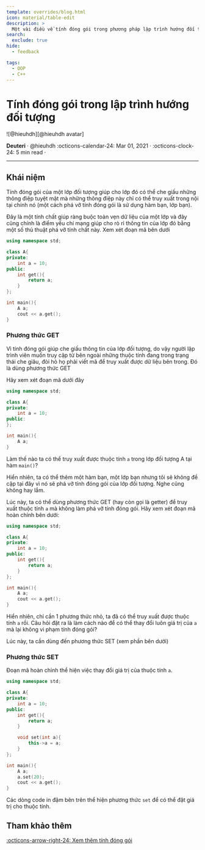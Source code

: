 ```yaml
---
template: overrides/blog.html
icon: material/table-edit
description: >
  Một vài điều về tính đóng gói trong phương pháp lập trình hướng đối tượng được thể hiện ở ngôn ngữ lập trình C++
search:
  exclude: true
hide:
  - feedback

tags:
  - OOP
  - C++
---
```


# Tính đóng gói trong lập trình hướng đối tượng

<aside class="mdx-author" markdown>
![@hieuhdh][@hieuhdh avatar]

<span>__Deuteri__ · @hieuhdh</span>
<span>
:octicons-calendar-24: Mar 01, 2021 ·
:octicons-clock-24: 5 min read ·

</span>
</aside>

  [@hieuhdh avatar]: https://user-images.githubusercontent.com/86739367/178121501-82770982-19ab-43e7-86a4-3f31989401df.png

---

## Khái niệm

Tính đóng gói của một lớp đối tượng giúp cho lớp đó có thể che giấu những thông điệp tuyệt mật mà những thông điệp này chỉ có thể truy xuất trong nội tại chính nó (một cách phá vỡ tính đóng gói là sử dụng hàm bạn, lớp bạn).

Đây là một tính chất giúp ràng buộc toàn vẹn dữ liệu của một lớp và đây cũng chính là điểm yếu chí mạng giúp cho rò rỉ thông tin của lớp đó bằng một số thủ thuật phá vỡ tính chất này. Xem xét đoạn mã bên dưới

<div class="result" markdown>

``` c++ linenums="1"
using namespace std;

class A{
private:
    int a = 10;
public:
    int get(){
        return a;
    }
};

int main(){
    A a;
    cout << a.get();
}
```

</div>

### Phương thức GET

Vì tính đóng gói giúp che giấu thông tin của lớp đối tượng, do vậy người lập trình viên muốn truy cập từ bên ngoài những thuộc tính đang trong trạng thái che giâu, đòi hỏ họ phải viết mã để truy xuất được dữ liệu bên trong. Đó là dùng phương thức GET

Hãy xem xét đoạn mã dưới đây

``` c++ linenums="1"
using namespace std;

class A{
private:
    int a = 10;
public:
};

int main(){
    A a;
}
```

Làm thế nào ta có thể truy xuất được thuộc tính `a` trong lớp đối tượng A tại hàm `main()`?

Hiển nhiên, ta có thể thêm một hàm bạn, một lớp bạn nhưng tôi sẽ không đề cập tại đây vì nó sẽ phá vỡ tính đóng gói của lớp đối tượng. Nghe cũng không hay lắm.

Lúc này, ta có thể dùng phương thức GET (hay còn gọi là getter) để truy xuất thuộc tính `a` mà không làm phá vỡ tính đóng gói. Hãy xem xét đoạn mã hoàn chỉnh bên dưới:

<div class="result" markdown>

``` c++ linenums="1" hl_lines="7 8 9"
using namespace std;

class A{
private:
    int a = 10;
public:
    int get(){
        return a;
    }
};

int main(){
    A a;
    cout << a.get();
}
```

</div>

Hiển nhiên, chỉ cần 1 phương thức nhỏ, ta đã có thể truy xuất được thuộc tính `a` rồi. Câu hỏi đặt ra là làm cách nào để có thể thay đổi luôn giá trị của `a` mà lại không vi phạm tính đóng gói?

Lúc này, ta cần dùng đến phương thức SET (xem phần bên dưới)

### Phương thức SET

Đoạn mã hoàn chỉnh thể hiện việc thay đổi giá trị của thuộc tính `a`.

<div class="result" markdown>

``` c++ linenums="1" hl_lines="11 12 13"
using namespace std;

class A{
private:
    int a = 10;
public:
    int get(){
        return a;
    }

    void set(int a){
        this->a = a;
    }
};

int main(){
    A a;
    a.set(20);
    cout << a.get();
}
```

</div>

Các dòng code in đậm bên trên thể hiện phương thức `set` để có thể đặt giá trị cho thuộc tính.

## Tham khảo thêm

[:octicons-arrow-right-24: Xem thêm tính đóng gói][Encapsulation]

  [Encapsulation]: https://en.wikipedia.org/wiki/Encapsulation_(computer_programming)